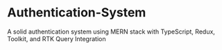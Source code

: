 # Authentication-System
A solid authentication system using MERN stack with TypeScript, Redux, Toolkit, and RTK Query Integration
